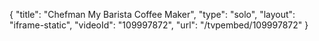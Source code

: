 {
    "title": "Chefman My Barista Coffee Maker",
    "type": "solo",
    "layout": "iframe-static",
    "videoId": "109997872",
    "url": "\/tvpembed\/109997872"
}